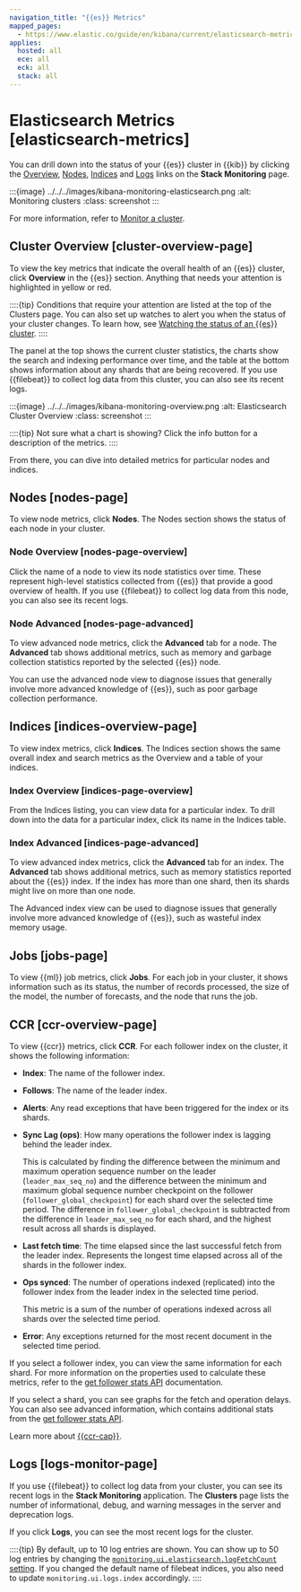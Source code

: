```yaml
---
navigation_title: "{{es}} Metrics"
mapped_pages:
  - https://www.elastic.co/guide/en/kibana/current/elasticsearch-metrics.html
applies:
  hosted: all
  ece: all
  eck: all
  stack: all
---
```




# Elasticsearch Metrics [elasticsearch-metrics]


You can drill down into the status of your {{es}} cluster in {{kib}} by clicking the [Overview](#cluster-overview-page), [Nodes](#nodes-page), [Indices](#indices-overview-page) and [Logs](#logs-monitor-page) links on the **Stack Monitoring** page.

:::{image} ../../../images/kibana-monitoring-elasticsearch.png
:alt: Monitoring clusters
:class: screenshot
:::

For more information, refer to [Monitor a cluster](../../monitor.md).


## Cluster Overview [cluster-overview-page]

To view the key metrics that indicate the overall health of an {{es}} cluster, click **Overview** in the {{es}} section. Anything that needs your attention is highlighted in yellow or red.

::::{tip}
Conditions that require your attention are listed at the top of the Clusters page. You can also set up watches to alert you when the status of your cluster changes. To learn how, see [Watching the status of an {{es}} cluster](../../../explore-analyze/alerts-cases/watcher/watch-cluster-status.md).
::::


The panel at the top shows the current cluster statistics, the charts show the search and indexing performance over time, and the table at the bottom shows information about any shards that are being recovered. If you use {{filebeat}} to collect log data from this cluster, you can also see its recent logs.

:::{image} ../../../images/kibana-monitoring-overview.png
:alt: Elasticsearch Cluster Overview
:class: screenshot
:::

::::{tip}
Not sure what a chart is showing? Click the info button for a description of the metrics.
::::


From there, you can dive into detailed metrics for particular nodes and indices.


## Nodes [nodes-page]

To view node metrics, click **Nodes**. The Nodes section shows the status of each node in your cluster.


### Node Overview [nodes-page-overview]

Click the name of a node to view its node statistics over time. These represent high-level statistics collected from {{es}} that provide a good overview of health. If you use {{filebeat}} to collect log data from this node, you can also see its recent logs.


### Node Advanced [nodes-page-advanced]

To view advanced node metrics, click the **Advanced** tab for a node. The **Advanced** tab shows additional metrics, such as memory and garbage collection statistics reported by the selected {{es}} node.

You can use the advanced node view to diagnose issues that generally involve more advanced knowledge of {{es}}, such as poor garbage collection performance.


## Indices [indices-overview-page]

To view index metrics, click **Indices**. The Indices section shows the same overall index and search metrics as the Overview and a table of your indices.


### Index Overview [indices-page-overview]

From the Indices listing, you can view data for a particular index. To drill down into the data for a particular index, click its name in the Indices table.


### Index Advanced [indices-page-advanced]

To view advanced index metrics, click the **Advanced** tab for an index. The **Advanced**  tab shows additional metrics, such as memory statistics reported about the {{es}} index. If the index has more than one shard, then its shards might live on more than one node.

The Advanced index view can be used to diagnose issues that generally involve more advanced knowledge of {{es}}, such as wasteful index memory usage.


## Jobs [jobs-page]

To view {{ml}} job metrics, click **Jobs**. For each job in your cluster, it shows information such as its status, the number of records processed, the size of the model, the number of forecasts, and the node that runs the job.


## CCR [ccr-overview-page]

To view {{ccr}} metrics, click **CCR**. For each follower index on the cluster, it shows the following information:

* **Index**: The name of the follower index.
* **Follows**: The name of the leader index.
* **Alerts**: Any read exceptions that have been triggered for the index or its shards.
* **Sync Lag (ops)**: How many operations the follower index is lagging behind the leader index.

    This is calculated by finding the difference between the minimum and maximum operation sequence number on the leader (`leader_max_seq_no`) and the difference between the minimum and maximum global sequence number checkpoint on the follower (`follower_global_checkpoint`) for each shard over the selected time period. The difference in `follower_global_checkpoint` is subtracted from the difference in `leader_max_seq_no` for each shard, and the highest result across all shards is displayed.

* **Last fetch time**: The time elapsed since the last successful fetch from the leader index. Represents the longest time elapsed across all of the shards in the follower index.
* **Ops synced**: The number of operations indexed (replicated) into the follower index from the leader index in the selected time period.

    This metric is a sum of the number of operations indexed across all shards over the selected time period.

* **Error**: Any exceptions returned for the most recent document in the selected time period.

If you select a follower index, you can view the same information for each shard. For more information on the properties used to calculate these metrics, refer to the [get follower stats API](https://www.elastic.co/docs/api/doc/elasticsearch/operation/operation-ccr-follow-stats) documentation.

If you select a shard, you can see graphs for the fetch and operation delays. You can also see advanced information, which contains additional stats from the [get follower stats API](https://www.elastic.co/docs/api/doc/elasticsearch/operation/operation-ccr-follow-stats).

Learn more about [{{ccr-cap}}](../../tools/cross-cluster-replication.md).


## Logs [logs-monitor-page]

If you use {{filebeat}} to collect log data from your cluster, you can see its recent logs in the **Stack Monitoring** application. The **Clusters** page lists the number of informational, debug, and warning messages in the server and deprecation logs.

If you click **Logs**, you can see the most recent logs for the cluster.

::::{tip}
By default, up to 10 log entries are shown. You can show up to 50 log entries by changing the [`monitoring.ui.elasticsearch.logFetchCount` setting](kibana://docs/reference/configuration-reference/monitoring-settings.md#monitoring-ui-settings). If you changed the default name of filebeat indices, you also need to update `monitoring.ui.logs.index` accordingly.
::::
